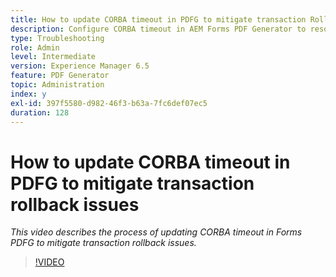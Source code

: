 ```yaml
---
title: How to update CORBA timeout in PDFG to mitigate transaction Rollback issues?
description: Configure CORBA timeout in AEM Forms PDF Generator to resolve issues related to transaction rollback
type: Troubleshooting
role: Admin
level: Intermediate
version: Experience Manager 6.5
feature: PDF Generator
topic: Administration
index: y
exl-id: 397f5580-d982-46f3-b63a-7fc6def07ec5
duration: 128
---
```

# How to update CORBA timeout in PDFG to mitigate transaction rollback issues

*This video describes the process of updating CORBA timeout in Forms PDFG to mitigate transaction rollback issues.*

>[!VIDEO](https://video.tv.adobe.com/v/335512?quality=12&learn=on)
